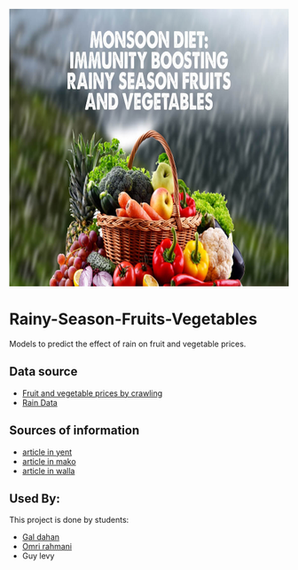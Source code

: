 <p align="center">
  <img width="900" height="500" src="rain fruits vegetables.jpeg"  />
</p>

# Rainy-Season-Fruits-Vegetables
Models to predict the effect of rain on fruit and vegetable prices.



## Data source

 - [Fruit and vegetable prices by crawling](https://prices.moag.gov.il/?ProductName=&ProductId=&ProductType=3&ComparisonDateType=0&ComparisonDate=13.06.2021&PriceType=1&SiteId=1&ViewType=2/)
 - [Rain Data](https://ims.data.gov.il/he/ims/4)

## Sources of information

 - [article in yent ](https://www.ynet.co.il/articles/0,7340,L-4484616,00.html)
 - [article in mako ](https://www.mako.co.il/news-israel/health-q2_2018/Article-67fa728ac4cf261004.htm)
 - [article in walla ](https://finance.walla.co.il/item/3438493)


## Used By:

This project is done by students:

- [Gal dahan ](https://github.com/gal-dahan)
- [Omri rahmani ](https://github.com/omri1001) 
- Guy levy 
